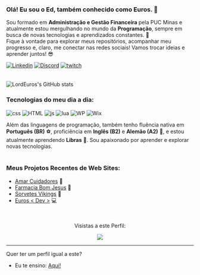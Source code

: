 ### Olá! Eu sou o Ed, também conhecido como Euros. 👋

Sou formado em **Administração e Gestão Financeira** pela PUC Minas e atualmente estou mergulhando no mundo da **Programação**, sempre em busca de novas tecnologias e aprendizados constantes. 🚀<br/>
Fique à vontade para explorar meus repositórios, acompanhar meu progresso e, claro, me conectar nas redes sociais! Vamos trocar ideias e aprender juntos! 😎<br/>

[![Linkedin](https://img.shields.io/badge/LinkedIn-0077B5?style=for-the-badge&logo=linkedin&logoColor=white)](https://www.linkedin.com/in/edjuniorjf/) 
[![Discord](https://img.shields.io/badge/Discord-7289DA?style=for-the-badge&logo=discord&logoColor=white)](https://discord.gg/TfhKUkwKvf) 
[![twitch](https://img.shields.io/badge/Twitch-9146FF?style=for-the-badge&logo=twitch&logoColor=white)](https://www.twitch.tv/lordeuros)  
<br/>
<br/>
![LordEuros's GitHub stats](https://github-readme-stats.vercel.app/api?username=LordEurosJf&show_icons=true&theme=ambient_gradient)
<br/>

### Tecnologias do meu dia a dia:
<div style= "display: inline_block">
<img align="center" alt="css" src="https://img.shields.io/badge/CSS-239120?&style=for-the-badge&logo=css3&logoColor=white"/> 
<img align="center" alt="HTML" src="https://img.shields.io/badge/HTML5-E34F26?style=for-the-badge&logo=html5&logoColor=white"/> 
<img align="center" alt="js" src="https://img.shields.io/badge/JavaScript-323330?style=for-the-badge&logo=javascript&logoColor=F7DF1E"/> 
<img align="center" alt="lua" src="https://img.shields.io/badge/Lua-2C2D72?style=for-the-badge&logo=lua&logoColor=white"/> 
<img align="center" alt="WP" src="https://img.shields.io/badge/Wordpress-21759B?style=for-the-badge&logo=wordpress&logoColor=white"/> 
<img align="center" alt="Wix" src="https://img.shields.io/badge/Wix-000?style=for-the-badge&logo=wix&logoColor=white"/> 
</div>

Além das linguagens de programação, também tenho fluência nativa em **Português (BR)** ⚽, proficiência em **Inglês (B2)** e **Alemão (A2)** 🏰, e estou atualmente aprendendo **Libras** 🙌. Sou apaixonado por aprender e explorar novas tecnologias.
<br/>
<br/>

### Meus Projetos Recentes de Web Sites:
- [Amar Cuidadores](https://www.amarcuidadores.com.br) 👴 <br/>
- [Farmacia Bom Jesus](https://www.farmaciabj.com.br) 💊 <br/>
- [Sorvetes Vikings](https://www.sorvetesvikings.com) 🍨 <br/>
- [Euros < Dev >](https://www.eurosdev.com) 💻 <br/>

</br>
<p align="center"> Visistas a este Perfil:</p>
<p align="center"> <img align="center" src="https://profile-counter.glitch.me/LordEurosJf/count.svg" /></p>

---

Quer ter um perfil igual a este? 
- Eu te ensino: [Aqui!](https://github.com/LordEurosJf/perfil_Personalizado)
